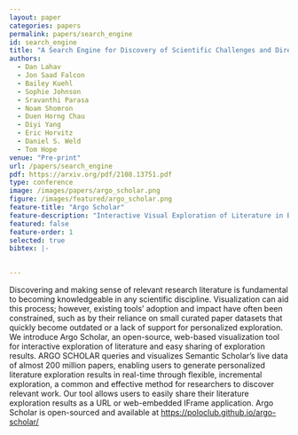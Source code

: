 ```yaml
---
layout: paper
categories: papers
permalink: papers/search_engine
id: search_engine
title: "A Search Engine for Discovery of Scientific Challenges and Directions"
authors: 
  - Dan Lahav
  - Jon Saad Falcon
  - Bailey Kuehl
  - Sophie Johnson
  - Sravanthi Parasa
  - Noam Shomron
  - Duen Horng Chau
  - Diyi Yang
  - Eric Horvitz
  - Daniel S. Weld
  - Tom Hope
venue: "Pre-print"
url: /papers/search_engine
pdf: https://arxiv.org/pdf/2108.13751.pdf
type: conference
image: /images/papers/argo_scholar.png
figure: /images/featured/argo_scholar.png
feature-title: "Argo Scholar"
feature-description: "Interactive Visual Exploration of Literature in Browsers"
featured: false
feature-order: 1
selected: true
bibtex: |-

  
---
```


Discovering and making sense of relevant research literature is fundamental to becoming knowledgeable in any scientific discipline. Visualization can aid this process; however, existing tools’ adoption and impact have often been constrained, such as by their reliance on small curated paper datasets that quickly become outdated or a lack of support for personalized exploration. We introduce Argo Scholar, an open-source, web-based visualization tool for interactive exploration of literature and easy sharing of exploration results. ARGO SCHOLAR queries and visualizes Semantic Scholar’s live data of almost 200 million papers, enabling users to generate personalized literature exploration results in real-time through flexible, incremental exploration, a common and effective method for researchers to discover relevant work. Our tool allows users to easily share their literature exploration results as a URL or web-embedded IFrame application. Argo Scholar is open-sourced and available at https://poloclub.github.io/argo-scholar/
